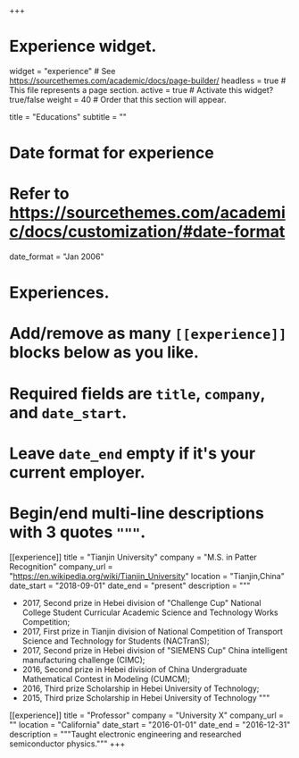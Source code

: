 +++
# Experience widget.
widget = "experience"  # See https://sourcethemes.com/academic/docs/page-builder/
headless = true  # This file represents a page section.
active = true  # Activate this widget? true/false
weight = 40  # Order that this section will appear.

title = "Educations"
subtitle = ""

# Date format for experience
#   Refer to https://sourcethemes.com/academic/docs/customization/#date-format
date_format = "Jan 2006"

# Experiences.
#   Add/remove as many `[[experience]]` blocks below as you like.
#   Required fields are `title`, `company`, and `date_start`.
#   Leave `date_end` empty if it's your current employer.
#   Begin/end multi-line descriptions with 3 quotes `"""`.
[[experience]]
  title = "Tianjin University"
  company = "M.S. in Patter Recognition"
  company_url = "https://en.wikipedia.org/wiki/Tianjin_University"
  location = "Tianjin,China"
  date_start = "2018-09-01"
  date_end = "present"
  description = """
  * 2017, Second prize in Hebei division of "Challenge Cup" National College Student Curricular Academic Science and Technology Works Competition;
  * 2017, First prize in Tianjin division of National Competition of Transport Science and Technology for Students (NACTranS);
  * 2017, Second prize in Hebei division of "SIEMENS Cup" China intelligent manufacturing challenge (CIMC);
  * 2016, Second prize in Hebei division of China Undergraduate Mathematical Contest in Modeling (CUMCM);
  * 2016, Third prize Scholarship in Hebei University of Technology;
  * 2015, Third prize Scholarship in Hebei University of Technology
  """

[[experience]]
  title = "Professor"
  company = "University X"
  company_url = ""
  location = "California"
  date_start = "2016-01-01"
  date_end = "2016-12-31"
  description = """Taught electronic engineering and researched semiconductor physics."""
+++
